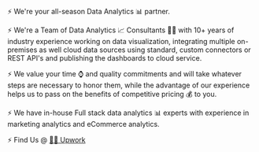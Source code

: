 ## 

⚡ We're your all-season Data Analytics 📊 partner. 

⚡ We're a Team of Data Analytics 📈 Consultants 🧑‍💻 with 10+ years of industry experience working on data visualization, 
integrating multiple on-premises as well cloud data sources using standard, custom connectors or REST API's and publishing the dashboards to cloud service.

⚡ We value your time ⌚ and quality commitments and will take whatever steps are necessary to honor them, 
   while the advantage of our experience helps us to pass on the benefits of competitive pricing 💰 to you.

⚡ We have in-house Full stack data analytics 📊 experts with experience in marketing analytics and eCommerce analytics.


⚡ Find Us @
<a href="https://www.upwork.com/agencies/~012c21b2d3b1fe415f" target="_blank">👨‍💻 Upwork</a>


<script src="https://platform.linkedin.com/in.js" type="text/javascript"> lang: en_US</script>
<script type="IN/FollowCompany" data-id="80540644" data-counter="bottom"></script>
